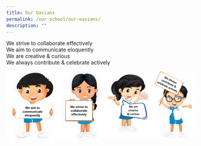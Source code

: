 ```yaml
---
title: Our Oasians
permalink: /our-school/our-oasians/
description: ""
---
```

We strive to collaborate effectively <br>
We aim to communicate eloquently <br>
We are creative & curious <br>
We always contribute & celebrate actively

<img src="/images/Our%20Oasians-1.png" 
     style="width:50%" align="left">

<img src="/images/Our%20Oasians-2.png" 
     style="width:50%" align="right">